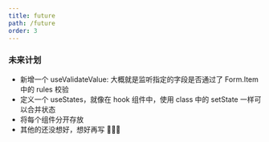 ```yaml
---
title: future
path: /future
order: 3
---
```


### 未来计划

- 新增一个 useValidateValue: 大概就是监听指定的字段是否通过了 Form.Item 中的 rules 校验
- 定义一个 useStates，就像在 hook 组件中，使用 class 中的 setState 一样可以合并状态
- 将每个组件分开存放
- 其他的还没想好，想好再写 🤔🤔🤔
